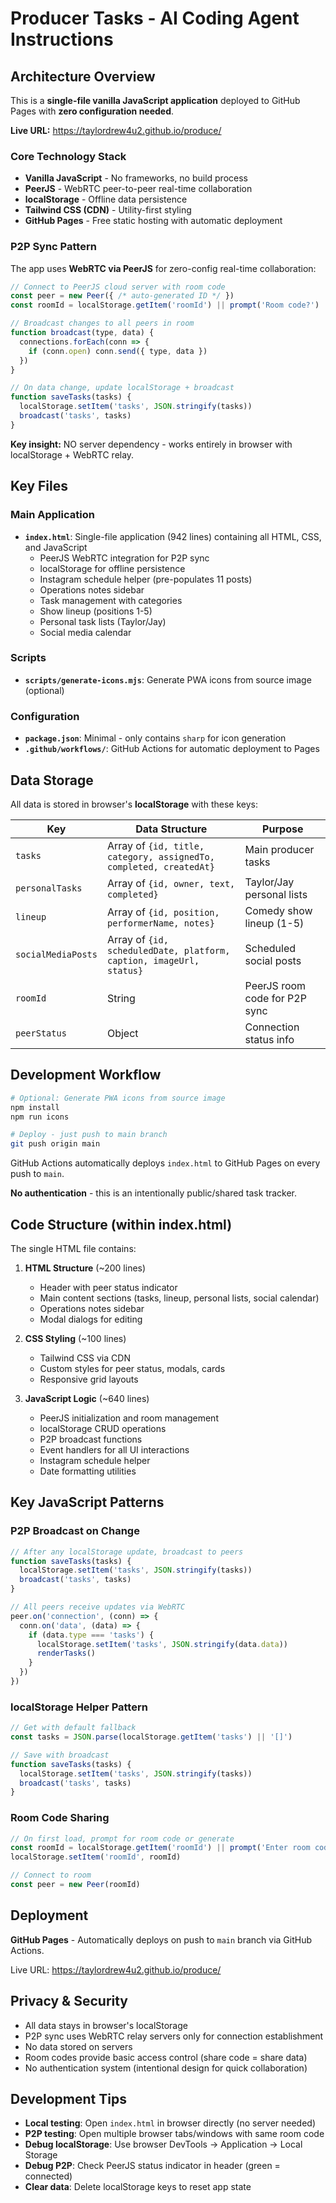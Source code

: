 # Producer Tasks - AI Coding Agent Instructions

## Architecture Overview

This is a **single-file vanilla JavaScript application** deployed to GitHub Pages with **zero configuration needed**.

**Live URL:** https://taylordrew4u2.github.io/produce/

### Core Technology Stack

- **Vanilla JavaScript** - No frameworks, no build process
- **PeerJS** - WebRTC peer-to-peer real-time collaboration
- **localStorage** - Offline data persistence
- **Tailwind CSS (CDN)** - Utility-first styling
- **GitHub Pages** - Free static hosting with automatic deployment

### P2P Sync Pattern

The app uses **WebRTC via PeerJS** for zero-config real-time collaboration:

```javascript
// Connect to PeerJS cloud server with room code
const peer = new Peer({ /* auto-generated ID */ })
const roomId = localStorage.getItem('roomId') || prompt('Room code?')

// Broadcast changes to all peers in room
function broadcast(type, data) {
  connections.forEach(conn => {
    if (conn.open) conn.send({ type, data })
  })
}

// On data change, update localStorage + broadcast
function saveTasks(tasks) {
  localStorage.setItem('tasks', JSON.stringify(tasks))
  broadcast('tasks', tasks)
}
```

**Key insight:** NO server dependency - works entirely in browser with localStorage + WebRTC relay.

## Key Files

### Main Application
- **`index.html`**: Single-file application (942 lines) containing all HTML, CSS, and JavaScript
  - PeerJS WebRTC integration for P2P sync
  - localStorage for offline persistence
  - Instagram schedule helper (pre-populates 11 posts)
  - Operations notes sidebar
  - Task management with categories
  - Show lineup (positions 1-5)
  - Personal task lists (Taylor/Jay)
  - Social media calendar

### Scripts
- **`scripts/generate-icons.mjs`**: Generate PWA icons from source image (optional)

### Configuration
- **`package.json`**: Minimal - only contains `sharp` for icon generation
- **`.github/workflows/`**: GitHub Actions for automatic deployment to Pages

## Data Storage

All data is stored in browser's **localStorage** with these keys:

| Key | Data Structure | Purpose |
|-----|----------------|---------|
| `tasks` | Array of `{id, title, category, assignedTo, completed, createdAt}` | Main producer tasks |
| `personalTasks` | Array of `{id, owner, text, completed}` | Taylor/Jay personal lists |
| `lineup` | Array of `{id, position, performerName, notes}` | Comedy show lineup (1-5) |
| `socialMediaPosts` | Array of `{id, scheduledDate, platform, caption, imageUrl, status}` | Scheduled social posts |
| `roomId` | String | PeerJS room code for P2P sync |
| `peerStatus` | Object | Connection status info |

## Development Workflow

```bash
# Optional: Generate PWA icons from source image
npm install
npm run icons

# Deploy - just push to main branch
git push origin main
```

GitHub Actions automatically deploys `index.html` to GitHub Pages on every push to `main`.

**No authentication** - this is an intentionally public/shared task tracker.

## Code Structure (within index.html)

The single HTML file contains:

1. **HTML Structure** (~200 lines)
   - Header with peer status indicator
   - Main content sections (tasks, lineup, personal lists, social calendar)
   - Operations notes sidebar
   - Modal dialogs for editing

2. **CSS Styling** (~100 lines)
   - Tailwind CSS via CDN
   - Custom styles for peer status, modals, cards
   - Responsive grid layouts

3. **JavaScript Logic** (~640 lines)
   - PeerJS initialization and room management
   - localStorage CRUD operations
   - P2P broadcast functions
   - Event handlers for all UI interactions
   - Instagram schedule helper
   - Date formatting utilities

## Key JavaScript Patterns

### P2P Broadcast on Change
```javascript
// After any localStorage update, broadcast to peers
function saveTasks(tasks) {
  localStorage.setItem('tasks', JSON.stringify(tasks))
  broadcast('tasks', tasks)
}

// All peers receive updates via WebRTC
peer.on('connection', (conn) => {
  conn.on('data', (data) => {
    if (data.type === 'tasks') {
      localStorage.setItem('tasks', JSON.stringify(data.data))
      renderTasks()
    }
  })
})
```

### localStorage Helper Pattern
```javascript
// Get with default fallback
const tasks = JSON.parse(localStorage.getItem('tasks') || '[]')

// Save with broadcast
function saveTasks(tasks) {
  localStorage.setItem('tasks', JSON.stringify(tasks))
  broadcast('tasks', tasks)
}
```

### Room Code Sharing
```javascript
// On first load, prompt for room code or generate
const roomId = localStorage.getItem('roomId') || prompt('Enter room code to join:')
localStorage.setItem('roomId', roomId)

// Connect to room
const peer = new Peer(roomId)
```

## Deployment

**GitHub Pages** - Automatically deploys on push to `main` branch via GitHub Actions.

Live URL: https://taylordrew4u2.github.io/produce/

## Privacy & Security

- All data stays in browser's localStorage
- P2P sync uses WebRTC relay servers only for connection establishment
- No data stored on servers
- Room codes provide basic access control (share code = share data)
- No authentication system (intentional design for quick collaboration)

## Development Tips

- **Local testing**: Open `index.html` in browser directly (no server needed)
- **P2P testing**: Open multiple browser tabs/windows with same room code
- **Debug localStorage**: Use browser DevTools → Application → Local Storage
- **Debug P2P**: Check PeerJS status indicator in header (green = connected)
- **Clear data**: Delete localStorage keys to reset app state
